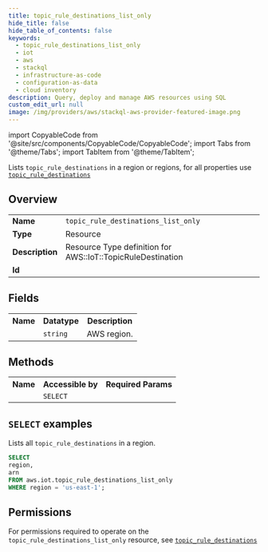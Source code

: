 ```yaml
---
title: topic_rule_destinations_list_only
hide_title: false
hide_table_of_contents: false
keywords:
  - topic_rule_destinations_list_only
  - iot
  - aws
  - stackql
  - infrastructure-as-code
  - configuration-as-data
  - cloud inventory
description: Query, deploy and manage AWS resources using SQL
custom_edit_url: null
image: /img/providers/aws/stackql-aws-provider-featured-image.png
---
```


import CopyableCode from '@site/src/components/CopyableCode/CopyableCode';
import Tabs from '@theme/Tabs';
import TabItem from '@theme/TabItem';

Lists <code>topic_rule_destinations</code> in a region or regions, for all properties use <a href="/providers/aws/serviceName/topic_rule_destinations/"><code>topic_rule_destinations</code></a>

## Overview
<table><tbody>
<tr><td><b>Name</b></td><td><code>topic_rule_destinations_list_only</code></td></tr>
<tr><td><b>Type</b></td><td>Resource</td></tr>
<tr><td><b>Description</b></td><td>Resource Type definition for AWS::IoT::TopicRuleDestination</td></tr>
<tr><td><b>Id</b></td><td><CopyableCode code="aws.iot.topic_rule_destinations_list_only" /></td></tr>
</tbody></table>

## Fields
<table><tbody><tr><th>Name</th><th>Datatype</th><th>Description</th></tr><tr><td><CopyableCode code="region" /></td><td><code>string</code></td><td>AWS region.</td></tr>
</tbody></table>

## Methods

<table><tbody>
  <tr>
    <th>Name</th>
    <th>Accessible by</th>
    <th>Required Params</th>
  </tr>
  <tr>
    <td><CopyableCode code="list_resources" /></td>
    <td><code>SELECT</code></td>
    <td><CopyableCode code="region" /></td>
  </tr>
</tbody></table>

## `SELECT` examples
Lists all <code>topic_rule_destinations</code> in a region.
```sql
SELECT
region,
arn
FROM aws.iot.topic_rule_destinations_list_only
WHERE region = 'us-east-1';
```


## Permissions

For permissions required to operate on the <code>topic_rule_destinations_list_only</code> resource, see <a href="/providers/aws/iot/topic_rule_destinations/#permissions"><code>topic_rule_destinations</code></a>

